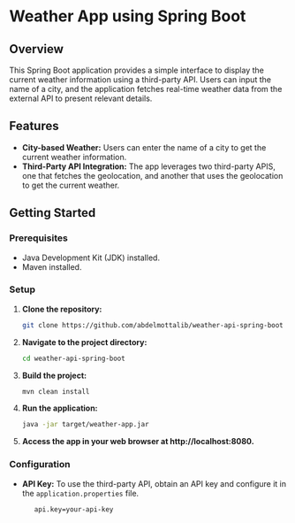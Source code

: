# Weather App using Spring Boot

## Overview
This Spring Boot application provides a simple interface to display the current weather information using a third-party API. Users can input the name of a city, and the application fetches real-time weather data from the external API to present relevant details.

## Features
- **City-based Weather:** Users can enter the name of a city to get the current weather information.
- **Third-Party API Integration:** The app leverages two third-party APIS, one that fetches the geolocation, and another that uses the geolocation to get the current weather.

## Getting Started
### Prerequisites
- Java Development Kit (JDK) installed.
- Maven installed.

### Setup
1. **Clone the repository:**
    ```bash
    git clone https://github.com/abdelmottalib/weather-api-spring-boot
    ```
2. **Navigate to the project directory:**
    ```bash
    cd weather-api-spring-boot
    ```
3. **Build the project:**
    ```bash
    mvn clean install
    ```
4. **Run the application:**
    ```bash
    java -jar target/weather-app.jar
    ```
5. **Access the app in your web browser at http://localhost:8080.**

### Configuration
- **API Key:** To use the third-party API, obtain an API key and configure it in the `application.properties` file.
    ```properties
       api.key=your-api-key
    ```

